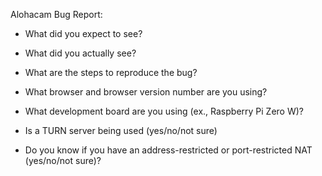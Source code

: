 Alohacam Bug Report: 

* What did you expect to see? 

* What did you actually see? 

* What are the steps to reproduce the bug? 

* What browser and browser version number are you using? 

* What development board are you using (ex., Raspberry Pi Zero W)? 

* Is a TURN server being used (yes/no/not sure)

* Do you know if you have an address-restricted or port-restricted NAT (yes/no/not sure)?  
